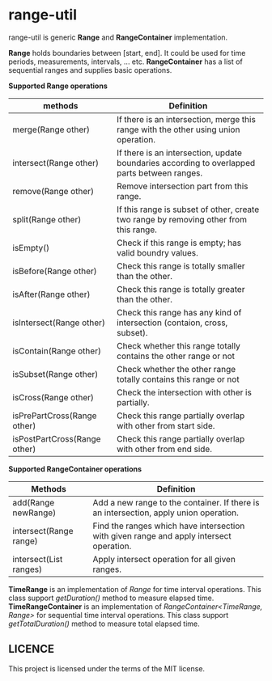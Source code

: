# range-util

range-util is generic **Range** and **RangeContainer** implementation. 

**Range** holds boundaries between [start, end]. It could be used for time periods, measurements, intervals, ... etc. 
**RangeContainer**  has a list of sequential ranges and supplies basic operations. 

**Supported Range operations**

methods | Definition
------- | -------
merge(Range other)          | If there is an intersection, merge this range with the other using union operation.
intersect(Range other)      | If there is an intersection, update boundaries according to overlapped parts between ranges.
remove(Range other)         | Remove intersection part from this range.
split(Range other)          | If this range is subset of other, create two range by removing other from this range.
isEmpty()                   | Check if this range is empty; has valid boundry values.
isBefore(Range other)       | Check this range is totally smaller than the other.
isAfter(Range other)        | Check this range is totally greater than the other.
isIntersect(Range other)    | Check this range has any kind of intersection (contaion, cross, subset).
isContain(Range other)      | Check whether this range totally contains the other range or not
isSubset(Range other)       | Check whether the other range totally contains this range or not
isCross(Range other)        | Check the intersection with other is partially.
isPrePartCross(Range other) | Check this range partially overlap with other from start side.
isPostPartCross(Range other)| Check this range partially overlap with other from end side.

**Supported RangeContainer operations**

Methods | Definition
------- | -------
add(Range newRange)           | Add a new range to the container. If there is an intersection, apply union operation.
intersect(Range range)        | Find the ranges which have intersection with given range and apply intersect operation.
intersect(List<Range> ranges) | Apply intersect operation for all given ranges.

**TimeRange** is an implementation of *Range<Long>* for time interval operations. This class support *getDuration()* method to measure elapsed time.  
**TimeRangeContainer** is an implementation of *RangeContainer<TimeRange, Range<Long>>* for sequential time interval operations. This class support *getTotalDuration()* method to measure total elapsed time.
  
  
## LICENCE
  
This project is licensed under the terms of the MIT license.